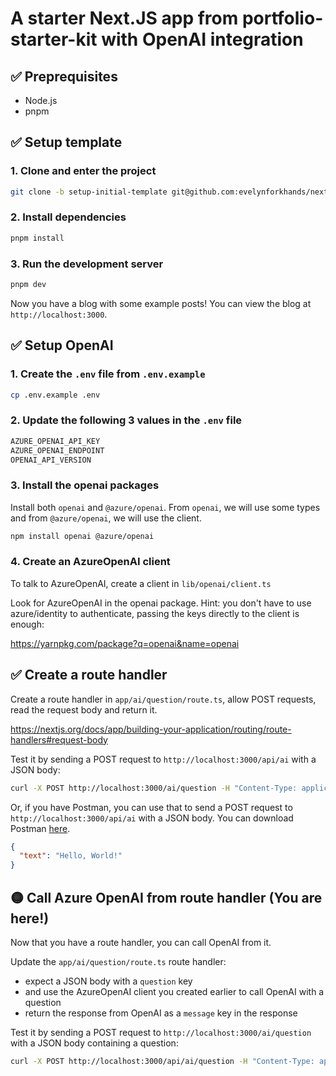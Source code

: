 # A starter Next.JS app from portfolio-starter-kit with OpenAI integration

## ✅ Preprequisites

- Node.js
- pnpm

## ✅ Setup template 

### 1. Clone and enter the project

```bash
git clone -b setup-initial-template git@github.com:evelynforkhands/next-gpt-demo-blog.git
```

### 2. Install dependencies

```bash
pnpm install
```

### 3. Run the development server

```bash
pnpm dev
```

Now you have a blog with some example posts! You can view the blog at `http://localhost:3000`.

## ✅ Setup OpenAI

### 1. Create the `.env` file from `.env.example` 

```bash
cp .env.example .env
```

### 2. Update the following 3 values in the `.env` file

```bash
AZURE_OPENAI_API_KEY
AZURE_OPENAI_ENDPOINT
OPENAI_API_VERSION
```
### 3. Install the openai packages

Install both `openai` and `@azure/openai`. From `openai`, we will use some types and from `@azure/openai`, we will use the client.

```bash
npm install openai @azure/openai
```

### 4. Create an AzureOpenAI client

To talk to AzureOpenAI, create a client in `lib/openai/client.ts` 

Look for AzureOpenAI in the openai package. Hint: you don't have to 
use azure/identity to authenticate, passing the keys directly to the client is enough:

https://yarnpkg.com/package?q=openai&name=openai


## ✅ Create a route handler

Create a route handler in `app/ai/question/route.ts`, allow POST requests, read the request body and return it.

https://nextjs.org/docs/app/building-your-application/routing/route-handlers#request-body

Test it by sending a POST request to `http://localhost:3000/api/ai` with a JSON body:

```bash
curl -X POST http://localhost:3000/ai/question -H "Content-Type: application/json" -d '{"text": "Hello, World!"}'
```

Or, if you have Postman, you can use that to send a POST request to `http://localhost:3000/api/ai` with a JSON body. You can download Postman [here](https://www.postman.com/downloads/).

```json
{
  "text": "Hello, World!"
}
```

## 🟡 Call Azure OpenAI from route handler (You are here!)

Now that you have a route handler, you can call OpenAI from it.

Update the `app/ai/question/route.ts` route handler:
- expect a JSON body with a `question` key
- and use the AzureOpenAI client you created earlier to call OpenAI with a question
- return the response from OpenAI as a `message` key in the response

Test it by sending a POST request to `http://localhost:3000/ai/question` with a JSON body containing a question:

```bash
curl -X POST http://localhost:3000/api/ai/question -H "Content-Type: application/json" -d '{"question": "what is VIM?"}'
````